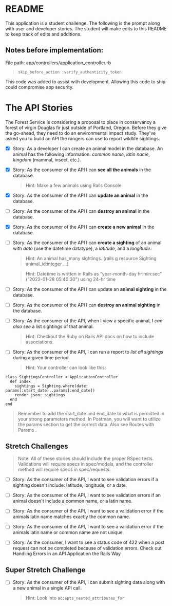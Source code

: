 # README
This application is a student challenge. The following is the prompt along with user and developer stories. The student will make edits to this README to keep track of edits and additions.

## Notes before implementation:

File path: app/controllers/application_controller.rb
 
 >`skip_before_action :verify_authenticity_token`
 
 This code was added to assist with development. Allowing this code to ship could compromise app security.

# The API Stories

The Forest Service is considering a proposal to place in conservancy a forest of virgin Douglas fir just outside of Portland, Oregon. Before they give the go-ahead, they need to do an environmental impact study. They've asked you to build an API the rangers can use to report wildlife sightings.

- [x] Story: As a developer I can create an animal model in the database. An animal has the following information: *common name*, *latin name*, *kingdom* (mammal, insect, etc.).

- [x] Story: As the consumer of the API I can **see all the animals** in the database.
    > Hint: Make a few animals using Rails Console

- [x] Story: As the consumer of the API I can **update an animal** in the database.

- [ ] Story: As the consumer of the API I can **destroy an animal** in the database.

- [x] Story: As the consumer of the API I can **create a new animal** in the database.

- [ ] Story: As the consumer of the API I can **create a sighting** of an animal with *date* (use the datetime datatype), a *latitude*, and a *longitude*.
    > Hint: An animal has_many sightings. (rails g resource Sighting animal_id:integer ...)
    
    > Hint: Datetime is written in Rails as “year-month-day hr:min:sec" (“2022-01-28 05:40:30") using 24-hr time

- [ ] Story: As the consumer of the API I can update an **animal sighting** in the database.

- [ ] Story: As the consumer of the API I can **destroy an animal sighting** in the database.

- [ ] Story: As the consumer of the API, when I view a specific animal, I *can also see* a list sightings of that animal.
    > Hint: Checkout the Ruby on Rails API docs on how to include associations.

- [ ] Story: As the consumer of the API, I can run a report to *list all sightings* during a given time period.
    > Hint: Your controller can look like this:
```
class SightingsController < ApplicationController
  def index
    sightings = Sighting.where(date: params[:start_date]..params[:end_date])
    render json: sightings
  end
end
```

> Remember to add the start_date and end_date to what is permitted in your strong parameters method. In Postman, you will want to utilize the params section to get the correct data. Also see Routes with Params .

## Stretch Challenges
> Note: All of these stories should include the proper RSpec tests. Validations will require specs in spec/models, and the controller method will require specs in spec/requests.

- [ ] Story: As the consumer of the API, I want to see validation errors if a sighting doesn't include: latitude, longitude, or a date.

- [ ] Story: As the consumer of the API, I want to see validation errors if an animal doesn't include a common name, or a latin name.

- [ ] Story: As the consumer of the API, I want to see a validation error if the animals latin name matches exactly the common name.

- [ ] Story: As the consumer of the API, I want to see a validation error if the animals latin name or common name are not unique.

- [ ] Story: As the consumer, I want to see a status code of 422 when a post request can not be completed because of validation errors.
Check out Handling Errors in an API Application the Rails Way

## Super Stretch Challenge

- [ ] Story: As the consumer of the API, I can submit sighting data along with a new animal in a single API call.
    > Hint: Look into `accepts_nested_attributes_for`